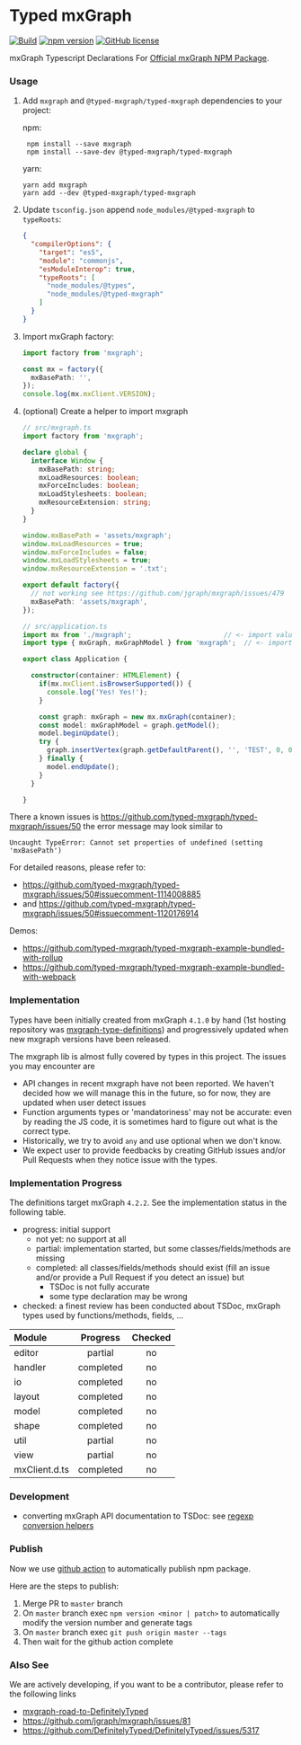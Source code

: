 Typed mxGraph
====

[![Build](https://github.com/typed-mxgraph/typed-mxgraph/workflows/Validation/badge.svg)](https://github.com/typed-mxgraph/typed-mxgraph/actions)
[![npm version](https://badge.fury.io/js/%40typed-mxgraph%2Ftyped-mxgraph.svg)](https://www.npmjs.com/package/@typed-mxgraph/typed-mxgraph)
[![GitHub license](https://img.shields.io/github/license/typed-mxgraph/typed-mxgraph)](https://github.com/typed-mxgraph/typed-mxgraph/blob/master/LICENSE)

mxGraph Typescript Declarations For [Official mxGraph NPM Package][mxgraph].

### Usage
1. Add `mxgraph` and `@typed-mxgraph/typed-mxgraph` dependencies to your project:

   npm:
   ```shell
    npm install --save mxgraph
    npm install --save-dev @typed-mxgraph/typed-mxgraph
    ```
   yarn:
   ```shell
   yarn add mxgraph
   yarn add --dev @typed-mxgraph/typed-mxgraph
   ```
2. Update `tsconfig.json` append `node_modules/@typed-mxgraph` to `typeRoots`:
    ```json
    {
      "compilerOptions": {
        "target": "es5",
        "module": "commonjs",
        "esModuleInterop": true,
        "typeRoots": [
          "node_modules/@types",
          "node_modules/@typed-mxgraph"
        ]
      }
    }
    ```
3. Import mxGraph factory:
    ```typescript
    import factory from 'mxgraph';

    const mx = factory({
      mxBasePath: '',
    });
    console.log(mx.mxClient.VERSION);
    ```
4. (optional) Create a helper to import mxgraph
    ```ts
    // src/mxgraph.ts
    import factory from 'mxgraph';
    
    declare global {
      interface Window {
        mxBasePath: string;
        mxLoadResources: boolean;
        mxForceIncludes: boolean;
        mxLoadStylesheets: boolean;
        mxResourceExtension: string;
      }
    }

    window.mxBasePath = 'assets/mxgraph';
    window.mxLoadResources = true;
    window.mxForceIncludes = false;
    window.mxLoadStylesheets = true;
    window.mxResourceExtension = '.txt';

    export default factory({
      // not working see https://github.com/jgraph/mxgraph/issues/479
      mxBasePath: 'assets/mxgraph',
    });
    ```
    ```ts
    // src/application.ts
    import mx from './mxgraph';                       // <- import values from factory()
    import type { mxGraph, mxGraphModel } from 'mxgraph';  // <- import types only, "import type" is a TypeScript 3.8+ syntax

    export class Application {

      constructor(container: HTMLElement) {
        if(mx.mxClient.isBrowserSupported()) {
          console.log('Yes! Yes!');
        }

        const graph: mxGraph = new mx.mxGraph(container);
        const model: mxGraphModel = graph.getModel();
        model.beginUpdate();
        try {
          graph.insertVertex(graph.getDefaultParent(), '', 'TEST', 0, 0, 100, 100);
        } finally {
          model.endUpdate();
        }
      }

    }
    ```
    
There a known issues is https://github.com/typed-mxgraph/typed-mxgraph/issues/50 the error message may look similar to

```
Uncaught TypeError: Cannot set properties of undefined (setting 'mxBasePath')
```

For detailed reasons, please refer to:

- https://github.com/typed-mxgraph/typed-mxgraph/issues/50#issuecomment-1114008885
- and https://github.com/typed-mxgraph/typed-mxgraph/issues/50#issuecomment-1120176914

Demos: 
- https://github.com/typed-mxgraph/typed-mxgraph-example-bundled-with-rollup
- https://github.com/typed-mxgraph/typed-mxgraph-example-bundled-with-webpack



### Implementation

Types have been initially created from mxGraph `4.1.0` by hand (1st hosting repository was [mxgraph-type-definitions]) and progressively updated when new mxgraph
versions have been released.

The mxgraph lib is almost fully covered by types in this project. The issues you may encounter are
* API changes in recent mxgraph have not been reported. We haven't decided how we will manage this in the future, so for now, they are updated when user detect issues
* Function arguments types or 'mandatoriness' may not be accurate: even by reading the JS code, it is sometimes hard to figure out what is the correct type.
* Historically, we try to avoid `any` and use optional when we don't know.
* We expect user to provide feedbacks by creating GitHub issues and/or Pull Requests when they notice issue with the types.


### Implementation Progress

The definitions target mxGraph `4.2.2`. See the implementation status in the following table.
- progress: initial support
  - not yet: no support at all
  - partial: implementation started, but some classes/fields/methods are missing
  - completed: all classes/fields/methods should exist (fill an issue and/or provide a Pull Request if you detect an issue) but
    - TSDoc is not fully accurate
    - some type declaration may be wrong
- checked: a finest review has been conducted about TSDoc, mxGraph types used by functions/methods, fields, ...

| Module         | Progress  | Checked |
|:---------------|:---------:|:-------:|
| editor         | partial   | no      |
| handler        | completed | no      |
| io             | completed | no      |
| layout         | completed | no      |
| model          | completed | no      |
| shape          | completed | no      |
| util           | partial   | no      |
| view           | partial   | no      |
| mxClient.d.ts  | completed | no      |


### Development

* converting mxGraph API documentation to TSDoc: see [regexp conversion helpers](./tsdoc-conversion-helpers.md) 

### Publish

Now we use [github action](./.github/workflows/tagged-release.yml) to automatically publish npm package.

Here are the steps to publish:

1. Merge PR to `master` branch
2. On `master` branch exec `npm version <minor | patch>` to
   automatically modify the version number and generate tags
3. On `master` branch exec `git push origin master --tags`
4. Then wait for the github action complete

### Also See

We are actively developing, if you want to be a contributor, please refer to the following links

- [mxgraph-road-to-DefinitelyTyped]
- https://github.com/jgraph/mxgraph/issues/81
- https://github.com/DefinitelyTyped/DefinitelyTyped/issues/5317

[mxgraph]: https://www.npmjs.com/package/mxgraph
[mxgraph-type-definitions]: https://github.com/hungtcs/mxgraph-type-definitions
[mxgraph-road-to-DefinitelyTyped]: https://github.com/process-analytics/mxgraph-road-to-DefinitelyTyped
